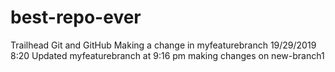 # best-repo-ever
Trailhead Git and GitHub
Making a change in myfeaturebranch 19/29/2019 8:20
Updated myfeaturebranch at 9:16 pm
making changes on new-branch1